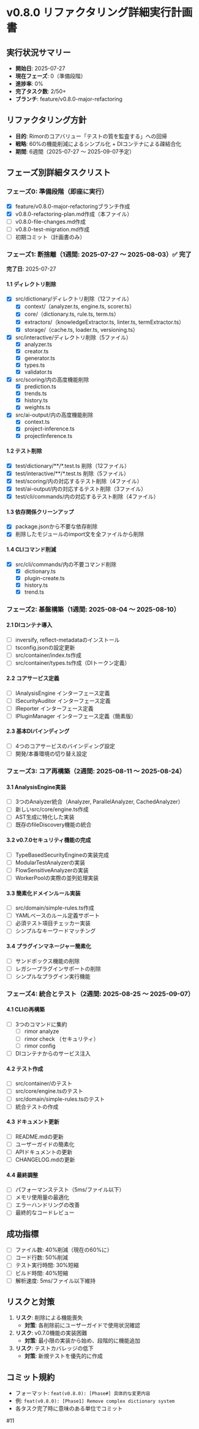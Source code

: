 # v0.8.0 リファクタリング詳細実行計画書

## 実行状況サマリー
- **開始日**: 2025-07-27
- **現在フェーズ**: 0（準備段階）
- **進捗率**: 0%
- **完了タスク数**: 2/50+
- **ブランチ**: feature/v0.8.0-major-refactoring

## リファクタリング方針
- **目的**: Rimorのコアバリュー「テストの質を監査する」への回帰
- **戦略**: 60%の機能削減によるシンプル化 + DIコンテナによる疎結合化
- **期間**: 6週間（2025-07-27 〜 2025-09-07予定）

## フェーズ別詳細タスクリスト

### フェーズ0: 準備段階（即座に実行）
- [x] feature/v0.8.0-major-refactoringブランチ作成
- [x] v0.8.0-refactoring-plan.md作成（本ファイル）
- [ ] v0.8.0-file-changes.md作成
- [ ] v0.8.0-test-migration.md作成
- [ ] 初期コミット（計画書のみ）

### フェーズ1: 断捨離（1週間: 2025-07-27 〜 2025-08-03）✅ 完了
**完了日**: 2025-07-27

#### 1.1 ディレクトリ削除
- [x] src/dictionary/ディレクトリ削除（12ファイル）
  - [x] context/（analyzer.ts, engine.ts, scorer.ts）
  - [x] core/（dictionary.ts, rule.ts, term.ts）
  - [x] extractors/（knowledgeExtractor.ts, linter.ts, termExtractor.ts）
  - [x] storage/（cache.ts, loader.ts, versioning.ts）
- [x] src/interactive/ディレクトリ削除（5ファイル）
  - [x] analyzer.ts
  - [x] creator.ts
  - [x] generator.ts
  - [x] types.ts
  - [x] validator.ts
- [x] src/scoring/内の高度機能削除
  - [x] prediction.ts
  - [x] trends.ts
  - [x] history.ts
  - [x] weights.ts
- [x] src/ai-output/内の高度機能削除
  - [x] context.ts
  - [x] project-inference.ts
  - [x] projectInference.ts

#### 1.2 テスト削除
- [x] test/dictionary/**/*.test.ts 削除（12ファイル）
- [x] test/interactive/**/*.test.ts 削除（5ファイル）
- [x] test/scoring/内の対応するテスト削除（4ファイル）
- [x] test/ai-output/内の対応するテスト削除（3ファイル）
- [x] test/cli/commands/内の対応するテスト削除（4ファイル）

#### 1.3 依存関係クリーンアップ
- [x] package.jsonから不要な依存削除
- [x] 削除したモジュールのimport文を全ファイルから削除

#### 1.4 CLIコマンド削減
- [x] src/cli/commands/内の不要コマンド削除
  - [x] dictionary.ts
  - [x] plugin-create.ts
  - [x] history.ts
  - [x] trend.ts

### フェーズ2: 基盤構築（1週間: 2025-08-04 〜 2025-08-10）

#### 2.1 DIコンテナ導入
- [ ] inversify, reflect-metadataのインストール
- [ ] tsconfig.jsonの設定更新
- [ ] src/container/index.ts作成
- [ ] src/container/types.ts作成（DIトークン定義）

#### 2.2 コアサービス定義
- [ ] IAnalysisEngine インターフェース定義
- [ ] ISecurityAuditor インターフェース定義
- [ ] IReporter インターフェース定義
- [ ] IPluginManager インターフェース定義（簡素版）

#### 2.3 基本DIバインディング
- [ ] 4つのコアサービスのバインディング設定
- [ ] 開発/本番環境の切り替え設定

### フェーズ3: コア再構築（2週間: 2025-08-11 〜 2025-08-24）

#### 3.1 AnalysisEngine実装
- [ ] 3つのAnalyzer統合（Analyzer, ParallelAnalyzer, CachedAnalyzer）
- [ ] 新しいsrc/core/engine.ts作成
- [ ] AST生成に特化した実装
- [ ] 既存のfileDiscovery機能の統合

#### 3.2 v0.7.0セキュリティ機能の完成
- [ ] TypeBasedSecurityEngineの実装完成
- [ ] ModularTestAnalyzerの実装
- [ ] FlowSensitiveAnalyzerの実装
- [ ] WorkerPoolの実際の並列処理実装

#### 3.3 簡素化ドメインルール実装
- [ ] src/domain/simple-rules.ts作成
- [ ] YAMLベースのルール定義サポート
- [ ] 必須テスト項目チェッカー実装
- [ ] シンプルなキーワードマッチング

#### 3.4 プラグインマネージャー簡素化
- [ ] サンドボックス機能の削除
- [ ] レガシープラグインサポートの削除
- [ ] シンプルなプラグイン実行機能

### フェーズ4: 統合とテスト（2週間: 2025-08-25 〜 2025-09-07）

#### 4.1 CLIの再構築
- [ ] 3つのコマンドに集約
  - [ ] rimor analyze <path>
  - [ ] rimor check <path>（セキュリティ）
  - [ ] rimor config
- [ ] DIコンテナからのサービス注入

#### 4.2 テスト作成
- [ ] src/container/のテスト
- [ ] src/core/engine.tsのテスト
- [ ] src/domain/simple-rules.tsのテスト
- [ ] 統合テストの作成

#### 4.3 ドキュメント更新
- [ ] README.mdの更新
- [ ] ユーザーガイドの簡素化
- [ ] APIドキュメントの更新
- [ ] CHANGELOG.mdの更新

#### 4.4 最終調整
- [ ] パフォーマンステスト（5ms/ファイル以下）
- [ ] メモリ使用量の最適化
- [ ] エラーハンドリングの改善
- [ ] 最終的なコードレビュー

## 成功指標
- [ ] ファイル数: 40%削減（現在の60%に）
- [ ] コード行数: 50%削減
- [ ] テスト実行時間: 30%短縮
- [ ] ビルド時間: 40%短縮
- [ ] 解析速度: 5ms/ファイル以下維持

## リスクと対策
1. **リスク**: 削除による機能喪失
   - **対策**: 各削除前にユーザーガイドで使用状況確認
2. **リスク**: v0.7.0機能の実装困難
   - **対策**: 最小限の実装から始め、段階的に機能追加
3. **リスク**: テストカバレッジの低下
   - **対策**: 新規テストを優先的に作成

## コミット規約
- フォーマット: `feat(v0.8.0): [Phase#] 具体的な変更内容`
- 例: `feat(v0.8.0): [Phase1] Remove complex dictionary system`
- 各タスク完了時に意味のある単位でコミット

#11